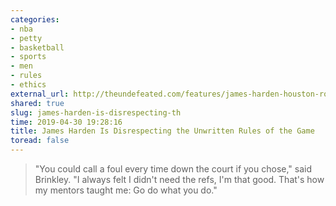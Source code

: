 ```yaml
---
categories:
- nba
- petty
- basketball
- sports
- men
- rules
- ethics
external_url: http://theundefeated.com/features/james-harden-houston-rockets-disrespects-the-unwritten-rules-of-basketball/
shared: true
slug: james-harden-is-disrespecting-th
time: 2019-04-30 19:28:16
title: James Harden Is Disrespecting the Unwritten Rules of the Game
toread: false
---
```


> "You could call a foul every time down the court if you chose," said Brinkley. "I always felt I didn't need the refs, I'm that good. That's how my mentors taught me: Go do what you do."